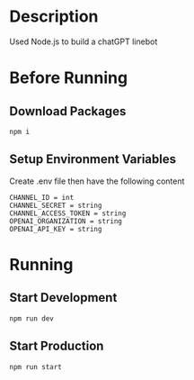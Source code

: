 # Description
Used Node.js to build a chatGPT linebot

# Before Running

## Download Packages
```
npm i
```

## Setup Environment Variables
Create .env file then have the following content
```
CHANNEL_ID = int
CHANNEL_SECRET = string
CHANNEL_ACCESS_TOKEN = string
OPENAI_ORGANIZATION = string
OPENAI_API_KEY = string
```

# Running

## Start Development
```
npm run dev
```
## Start Production
```
npm run start
```
